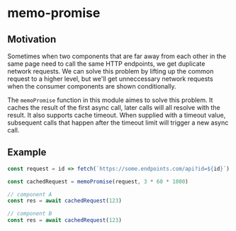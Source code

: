 # memo-promise

## Motivation

Sometimes when two components that are far away from each other in the same page need to call the same HTTP endpoints, we get duplicate network requests. We can solve this problem by lifting up the common request to a higher level, but we'll get unneccessary network requests when the consumer components are shown conditionally.

The `memoPromise` function in this module aimes to solve this problem. It caches the result of the first async call, later calls will all resolve with the result. It also supports cache timeout. When supplied with a timeout value, subsequent calls that happen after the timeout limit will trigger a new async call.

## Example

```js
const request = id => fetch(`https://some.endpoints.com/api?id=${id}`).then(res => res.json())

const cachedRequest = memoPromise(request, 3 * 60 * 1000)

// component A
const res = await cachedRequest(123)

// component B
const res = await cachedRequest(123)
```